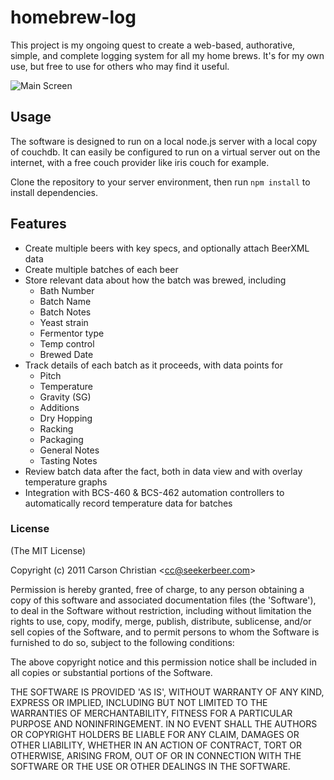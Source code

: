 # homebrew-log

This project is my ongoing quest to create a web-based, authorative, simple, and complete logging system for all my home brews. It's for my own use, but free to use for others who may find it useful.

![Main Screen][img]

## Usage

The software is designed to run on a local node.js server with a local copy of couchdb. It can easily be configured to run on a virtual server out on the internet, with a free couch provider like iris couch for example.

Clone the repository to your server environment, then run `npm install` to install dependencies.

## Features

* Create multiple beers with key specs, and optionally attach BeerXML data
* Create multiple batches of each beer
* Store relevant data about how the batch was brewed, including
	* Bath Number
	* Batch Name
	* Batch Notes
	* Yeast strain
	* Fermentor type
	* Temp control
	* Brewed Date
* Track details of each batch as it proceeds, with data points for
	* Pitch
	* Temperature
	* Gravity (SG)
	* Additions
	* Dry Hopping
	* Racking
	* Packaging
	* General Notes
	* Tasting Notes
* Review batch data after the fact, both in data view and with overlay temperature graphs
* Integration with BCS-460 & BCS-462 automation controllers to automatically record temperature data for batches

### License 

(The MIT License)

Copyright (c) 2011 Carson Christian &lt;cc@seekerbeer.com&gt;

Permission is hereby granted, free of charge, to any person obtaining
a copy of this software and associated documentation files (the
'Software'), to deal in the Software without restriction, including
without limitation the rights to use, copy, modify, merge, publish,
distribute, sublicense, and/or sell copies of the Software, and to
permit persons to whom the Software is furnished to do so, subject to
the following conditions:

The above copyright notice and this permission notice shall be
included in all copies or substantial portions of the Software.

THE SOFTWARE IS PROVIDED 'AS IS', WITHOUT WARRANTY OF ANY KIND,
EXPRESS OR IMPLIED, INCLUDING BUT NOT LIMITED TO THE WARRANTIES OF
MERCHANTABILITY, FITNESS FOR A PARTICULAR PURPOSE AND NONINFRINGEMENT.
IN NO EVENT SHALL THE AUTHORS OR COPYRIGHT HOLDERS BE LIABLE FOR ANY
CLAIM, DAMAGES OR OTHER LIABILITY, WHETHER IN AN ACTION OF CONTRACT,
TORT OR OTHERWISE, ARISING FROM, OUT OF OR IN CONNECTION WITH THE
SOFTWARE OR THE USE OR OTHER DEALINGS IN THE SOFTWARE.

[img]: http://seekerbeer.com/shared-images/homebrew-log/01.png "01.png (1107×1051)"